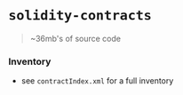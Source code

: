 # `solidity-contracts`

> ~36mb's of source code


### Inventory 

* see `contractIndex.xml` for a full inventory


